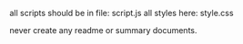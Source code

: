 all scripts should be in file: script.js
all styles here: style.css

never create any readme or summary documents.